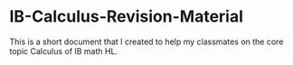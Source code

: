 # IB-Calculus-Revision-Material
This is a short document that I created to help my classmates on the core topic Calculus of IB math HL.
